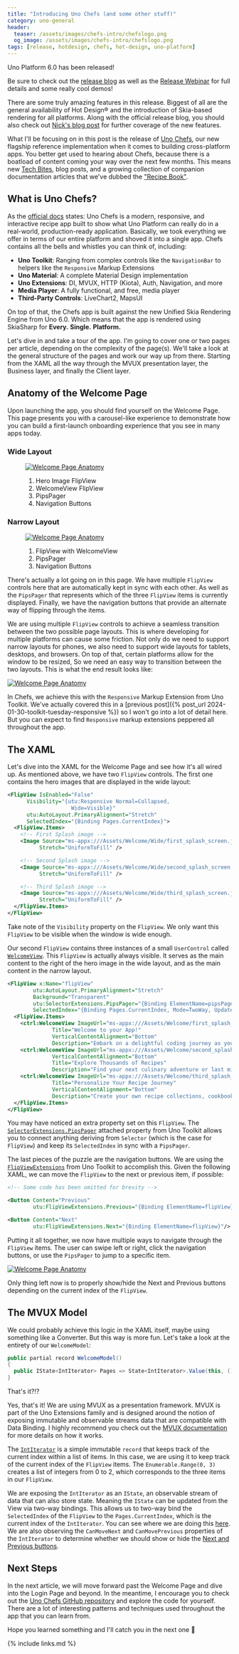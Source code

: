 ```yaml
---
title: "Introducing Uno Chefs (and some other stuff)"
category: uno-general
header:
  teaser: /assets/images/chefs-intro/chefslogo.png
  og_image: /assets/images/chefs-intro/chefslogo.png
tags: [release, hotdesign, chefs, hot-design, uno-platform]
---
```


Uno Platform 6.0 has been released!

Be sure to check out the [release blog][release-blog] as well as the [Release Webinar][release-webinar] for full details and some really cool demos!

There are some truly amazing features in this release. Biggest of all are the general availability of Hot Design® and the introduction of Skia-based rendering for all platforms. Along with the official release blog, you should also check out [Nick's blog post][nick-blog] for further coverage of the new features.

What I'll be focusing on in this post is the release of [Uno Chefs][gh-chefs], our new flagship reference implementation when it comes to building cross-platform apps. You better get used to hearing about Chefs, because there is a boatload of content coming your way over the next few months. This means new [Tech Bites][yt-tech-bites], blog posts, and a growing collection of companion documentation articles that we've dubbed the ["Recipe Book"][docs-recipe-book].

## What is Uno Chefs?

As the [official docs][docs-chefs] states: Uno Chefs is a modern, responsive, and interactive recipe app built to show what Uno Platform can really do in a real-world, production-ready application. Basically, we took everything we offer in terms of our entire platform and shoved it into a single app. Chefs contains all the bells and whistles you can think of, including:

- **Uno Toolkit**: Ranging from complex controls like the `NavigationBar` to helpers like the `Responsive` Markup Extensions
- **Uno Material**: A complete Material Design implementation
- **Uno Extensions**: DI, MVUX, HTTP (Kiota), Auth, Navigation, and more
- **Media Player**: A fully functional, and free, media player
- **Third-Party Controls**: LiveChart2, MapsUI

On top of that, the Chefs app is built against the new Unified Skia Rendering Engine from Uno 6.0. Which means that the app is rendered using SkiaSharp for **Every.** **Single.** **Platform.**

Let's dive in and take a tour of the app. I'm going to cover one or two pages per article, depending on the complexity of the page(s). We'll take a look at the general structure of the pages and work our way up from there. Starting from the XAML all the way through the MVUX presentation layer, the Business layer, and finally the Client layer.

## Anatomy of the Welcome Page

Upon launching the app, you should find yourself on the Welcome Page. This page presents you with a carousel-like experience to demonstrate how you can build a first-launch onboarding experience that you see in many apps today.

### Wide Layout

<figure>
    <a href="/assets/images/chefs-intro/welcome-wide.png"><img src="/assets/images/chefs-intro/welcome-wide.png" alt="Welcome Page Anatomy"/></a>
    <figcaption>
        <ol>
            <li>Hero Image FlipView</li>
            <li>WelcomeView FlipView</li>
            <li>PipsPager</li>
            <li>Navigation Buttons</li>
        </ol>
    </figcaption>
</figure>

### Narrow Layout

<figure>
    <a href="/assets/images/chefs-intro/welcome-narrow.png"><img class="align-center width-half" src="/assets/images/chefs-intro/welcome-narrow.png" alt="Welcome Page Anatomy"/></a>
    <figcaption>
        <ol>
            <li>FlipView with WelcomeView</li>
            <li>PipsPager</li>
            <li>Navigation Buttons</li>
        </ol>
    </figcaption>
</figure>

There's actually a lot going on in this page. We have multiple `FlipView` controls here that are automatically kept in sync with each other. As well as the `PipsPager` that represents which of the three `FlipView` items is currently displayed. Finally, we have the navigation buttons that provide an alternate way of flipping through the items.

We are using multiple `FlipView` controls to achieve a seamless transition between the two possible page layouts. This is where developing for multiple platforms can cause some friction. Not only do we need to support narrow layouts for phones, we also need to support wide layouts for tablets, desktops, and browsers. On top of that, certain platforms allow for the window to be resized, So we need an easy way to transition between the two layouts. This is what the end result looks like:

<a href="/assets/images/chefs-intro/welcome-responsive.gif">
  <img class="align-center" src="/assets/images/chefs-intro/welcome-responsive.gif" alt="Welcome Page Anatomy"/>
</a>

In Chefs, we achieve this with the `Responsive` Markup Extension from Uno Toolkit. We've actually covered this in a [previous post]({% post_url 2024-01-30-toolkit-tuesday-responsive %}) so I won't go into a lot of detail here. But you can expect to find `Responsive` markup extensions peppered all throughout the app.

## The XAML

Let's dive into the XAML for the Welcome Page and see how it's all wired up. As mentioned above, we have two `FlipView` controls. The first one contains the hero images that are displayed in the wide layout:

```xml
<FlipView IsEnabled="False"
      Visibility="{utu:Responsive Normal=Collapsed,
                    Wide=Visible}"
      utu:AutoLayout.PrimaryAlignment="Stretch"
      SelectedIndex="{Binding Pages.CurrentIndex}">
  <FlipView.Items>
    <!-- First Splash image -->
    <Image Source="ms-appx:///Assets/Welcome/Wide/first_splash_screen.jpg"
          Stretch="UniformToFill" />

    <!-- Second Splash image -->
    <Image Source="ms-appx:///Assets/Welcome/Wide/second_splash_screen.jpg"
          Stretch="UniformToFill" />

    <!-- Third Splash image -->
    <Image Source="ms-appx:///Assets/Welcome/Wide/third_splash_screen.jpg"
          Stretch="UniformToFill" />
  </FlipView.Items>
</FlipView>
```

Take note of the `Visibility` property on the `FlipView`. We only want this `FlipView` to be visible when the window is wide enough.

Our second `FlipView` contains three instances of a small `UserControl` called [`WelcomeView`][welcomeview-xaml]. This `FlipView` is actually always visible. It serves as the main content to the right of the hero image in the wide layout, and as the main content in the narrow layout.

```xml
<FlipView x:Name="flipView"
        utu:AutoLayout.PrimaryAlignment="Stretch"
        Background="Transparent"
        utu:SelectorExtensions.PipsPager="{Binding ElementName=pipsPager}"
        SelectedIndex="{Binding Pages.CurrentIndex, Mode=TwoWay, UpdateSourceTrigger=PropertyChanged}">
  <FlipView.Items>
    <ctrl:WelcomeView ImageUrl="ms-appx:///Assets/Welcome/first_splash_screen.png"
              Title="Welcome to your App!"
              VerticalContentAlignment="Bottom"
              Description="Embark on a delightful coding journey as you discover, create, and share awesome script tailored to your app and project preferences." />
    <ctrl:WelcomeView ImageUrl="ms-appx:///Assets/Welcome/second_splash_screen.png"
              VerticalContentAlignment="Bottom"
              Title="Explore Thousands of Recipes"
              Description="Find your next culinary adventure or last minute lunch from our vast collection of diverse and mouth-watering recipes." />
    <ctrl:WelcomeView ImageUrl="ms-appx:///Assets/Welcome/third_splash_screen.png"
              Title="Personalize Your Recipe Journey"
              VerticalContentAlignment="Bottom"
              Description="Create your own recipe collections, cookbooks, follow other foodies, and share your creations with the Chefs community." />
  </FlipView.Items>
</FlipView>
```

You may have noticed an extra property set on this `FlipView`. The [`SelectorExtensions.PipsPager`][selector-ext-docs] attached property from Uno Toolkit allows you to connect anything deriving from `Selector` (which is the case for `FlipView`) and keep its `SelectedIndex` in sync with a `PipsPager`.

The last pieces of the puzzle are the navigation buttons. We are using the [`FlipViewExtensions`][flipview-ext-docs] from Uno Toolkit to accomplish this. Given the following XAML, we can move the `FlipView` to the next or previous item, if possible:

```xml
<!-- Some code has been omitted for brevity -->

<Button Content="Previous"
        utu:FlipViewExtensions.Previous="{Binding ElementName=flipView}">

<Button Content="Next"
        utu:FlipViewExtensions.Next="{Binding ElementName=flipView}"/>
```

Putting it all together, we now have multiple ways to navigate through the `FlipView` items. The user can swipe left or right, click the navigation buttons, or use the `PipsPager` to jump to a specific item.

<a href="/assets/images/chefs-intro/welcome-mobile.gif">
  <img class="align-center width-half" src="/assets/images/chefs-intro/welcome-mobile.gif" alt="Welcome Page Anatomy"/>
</a>

Only thing left now is to properly show/hide the Next and Previous buttons depending on the current index of the `FlipView`.

## The MVUX Model

We could probably achieve this logic in the XAML itself, maybe using something like a Converter. But this way is more fun. Let's take a look at the entirety of our `WelcomeModel`:

```csharp
public partial record WelcomeModel()
{
  public IState<IntIterator> Pages => State<IntIterator>.Value(this, () => new IntIterator(Enumerable.Range(0, 3).ToImmutableList()));
}
```

That's it?!?

Yes, that's it! We are using MVUX as a presentation framework. MVUX is part of the Uno Extensions family and is designed around the notion of exposing immutable and observable streams data that are compatible with Data Binding. I highly recommend you check out the [MVUX documentation][mvux-docs] for more details on how it works.

The [`IntIterator`][int-iterator] is a simple immutable `record` that keeps track of the current index within a list of items. In this case, we are using it to keep track of the current index of the `FlipView` items. The `Enumerable.Range(0, 3)` creates a list of integers from 0 to 2, which corresponds to the three items in our `FlipView`.

We are exposing the `IntIterator` as an `IState`, an observable stream of data that can also store state. Meaning the `IState` can be updated from the View via two-way bindings. This allows us to two-way bind the `SelectedIndex` of the `FlipView` to the `Pages.CurrentIndex`, which is the current index of the `IntIterator`. You can see where we are doing this [here][welcome-pages-binding]. We are also observing the `CanMoveNext` and `CanMovePrevious` properties of the `IntIterator` to determine whether we should show or hide the [Next and Previous buttons][nav-buttons-xaml].

## Next Steps

In the next article, we will move forward past the Welcome Page and dive into the Login Page and beyond. In the meantime, I encourage you to check out the [Uno Chefs GitHub repository][gh-chefs] and explore the code for yourself. There are a lot of interesting patterns and techniques used throughout the app that you can learn from.

Hope you learned something and I'll catch you in the next one :wave:

[release-webinar]: https://www.youtube.com/live/xV8kIfqhuuA?si=hW4IyliKjTpJr82C
[release-blog]: https://platform.uno/blog/uno-platform-studio-6-0/
[nick-blog]: https://nicksnettravelswp.builttoroam.com/uno-platform-6-0/
[gh-chefs]: https://github.com/unoplatform/uno.chefs
[yt-tech-bites]: https://www.youtube.com/playlist?list=PLl_OlDcUya9rP_fDcFrHWV3DuP7KhQKRA
[docs-recipe-book]: https://aka.platform.uno/chefs-recipebooks
[docs-chefs]: https://aka.platform.uno/chefs-sampleapp
[welcomeview-xaml]: https://github.com/unoplatform/uno.chefs/blob/2b5ad5cc8459e4db3565640f3a1ec808e164be8c/Chefs/Views/Controls/WelcomeView.xaml
[selector-ext-docs]: https://platform.uno/docs/articles/external/uno.toolkit.ui/doc/helpers/Selector-extensions.html
[flipview-ext-docs]: https://platform.uno/docs/articles/external/uno.toolkit.ui/doc/helpers/FlipView-extensions.html
[mvux-docs]: https://platform.uno/docs/articles/external/uno.extensions/doc/Learn/Mvux/Overview.html
[int-iterator]: https://github.com/unoplatform/uno.chefs/blob/2b5ad5cc8459e4db3565640f3a1ec808e164be8c/Chefs/Business/Models/Iterator.cs#L29-L36
[welcome-pages-binding]: https://github.com/unoplatform/uno.chefs/blob/2b5ad5cc8459e4db3565640f3a1ec808e164be8c/Chefs/Views/WelcomePage.xaml#L50
[nav-buttons-xaml]: https://github.com/unoplatform/uno.chefs/blob/2b5ad5cc8459e4db3565640f3a1ec808e164be8c/Chefs/Views/WelcomePage.xaml#L85-L98
{% include links.md %}
